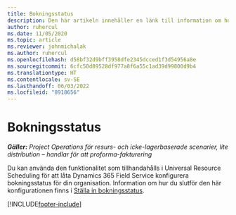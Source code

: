 ```yaml
---
title: Bokningsstatus
description: Den här artikeln innehåller en länk till information om hur du anger bokningsstatus för Project Operations.
author: ruhercul
ms.date: 11/05/2020
ms.topic: article
ms.reviewer: johnmichalak
ms.author: ruhercul
ms.openlocfilehash: d58bf32d9bff3958dfe2345dcced1f3d54956a8e
ms.sourcegitcommit: 6cfc50d89528df977a8f6a55c1ad39d99800d9b4
ms.translationtype: HT
ms.contentlocale: sv-SE
ms.lasthandoff: 06/03/2022
ms.locfileid: "8918656"
---
```

# <a name="booking-statuses"></a>Bokningsstatus

_**Gäller:** Project Operations för resurs- och icke-lagerbaserade scenarier, lite distribution – handlar för att proforma-fakturering_

Du kan använda den funktionalitet som tillhandahålls i Universal Resource Scheduling för att låta Dynamics 365 Field Service konfigurera bokningsstatus för din organisation. Information om hur du slutför den här konfigurationen finns i [Ställa in bokningsstatus](/dynamics365/field-service/set-up-booking-statuses).


[!INCLUDE[footer-include](../includes/footer-banner.md)]